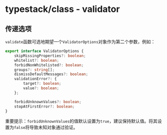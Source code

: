 # typestack/class - validator

## 传递选项
`validate`函数可选地期望一个`ValidatorOptions`对象作为第二个参数，例如：
```typescript
export interface ValidatorOptions {
    skipMissingProperties?: boolean;
    whitelist?: boolean;
    forbidNonWhitelisted?: boolean;
    groups?: string[];
    dismissDefaultMessages?: boolean;
    validationError?: {
        target?: boolean;
        value?: boolean;
    };

    forbidUnknownValues?: boolean;
    stopAtFirstError?: boolean;
}
```
重要提示：`forbidUnknownValues`的值默认设置为`true`，建议保持默认值。将其设置为`false`将导致未知对象通过验证。
